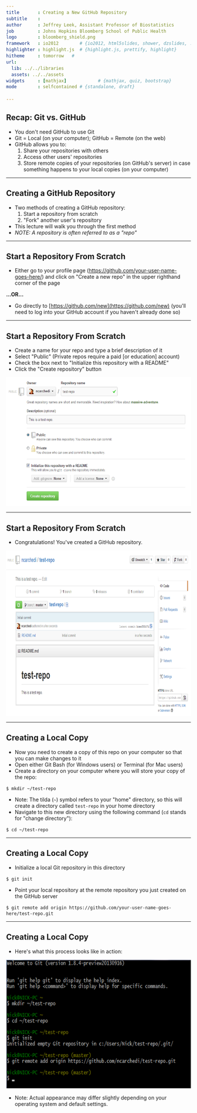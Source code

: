 ```yaml
---
title       : Creating a New GitHub Repository
subtitle    : 
author      : Jeffrey Leek, Assistant Professor of Biostatistics 
job         : Johns Hopkins Bloomberg School of Public Health
logo        : bloomberg_shield.png
framework   : io2012        # {io2012, html5slides, shower, dzslides, ...}
highlighter : highlight.js  # {highlight.js, prettify, highlight}
hitheme     : tomorrow   # 
url:
  lib: ../../libraries
  assets: ../../assets
widgets     : [mathjax]            # {mathjax, quiz, bootstrap}
mode        : selfcontained # {standalone, draft}

---
```


## Recap: Git vs. GitHub

* You don't need GitHub to use Git
* Git = Local (on your computer); GitHub = Remote (on the web)
* GitHub allows you to:
  1. Share your repositories with others
  2. Access other users' repositories
  3. Store remote copies of your repositories (on GitHub's server) in case something happens to your local copies (on your computer)

---

## Creating a GitHub Repository

* Two methods of creating a GitHub repository:
  1. Start a repository from scratch
  2. "Fork" another user's repository
* This lecture will walk you through the first method
* _NOTE: A repository is often referred to as a "repo"_

---

## Start a Repository From Scratch

* Either go to your profile page (https://github.com/your-user-name-goes-here/) and click on "Create a new repo" in the upper righthand corner of the page

__...OR...__

* Go directly to [https://github.com/new](https://github.com/new) (you'll need to log into your GitHub account if you haven't already done so)

---

## Start a Repository From Scratch

* Create a name for your repo and type a brief description of it
* Select "Public" (Private repos require a paid [or education] account)
* Check the box next to "Initialize this repository with a README"
* Click the "Create repository" button

<img class=center src=../../assets/img/CreateRepo/CreateRepo1.png height='350'/>

---

## Start a Repository From Scratch

* Congratulations! You've created a GitHub repository.

<img class=center src=../../assets/img/CreateRepo/CreateRepo2.png height='450'/>

---

## Creating a Local Copy

* Now you need to create a copy of this repo on your computer so that you can make changes to it
* Open either Git Bash (for Windows users) or Terminal (for Mac users)
* Create a directory on your computer where you will store your copy of the repo:

```
$ mkdir ~/test-repo
```
* Note: The tilda (`~`) symbol refers to your "home" directory, so this will create a directory called `test-repo` in your home directory
* Navigate to this new directory using the following command (`cd` stands for "change directory"):

```
$ cd ~/test-repo
```

---

## Creating a Local Copy

* Initialize a local Git repository in this directory

```
$ git init
```

* Point your local repository at the remote repository you just created on the GitHub server

```
$ git remote add origin https://github.com/your-user-name-goes-here/test-repo.git
```

---

## Creating a Local Copy

* Here's what this process looks like in action:

<img class=center src=../../assets/img/CreateRepo/CreateRepo3.png height='350'/>

* Note: Actual appearance may differ slightly depending on your operating system and default settings.
